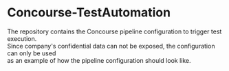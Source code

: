 # Concourse-TestAutomation
The repository contains the Concourse pipeline configuration to trigger test execution.  
Since company's confidential data can not be exposed, the configuration can only be used  
as an example of how the pipeline configuration should look like.  